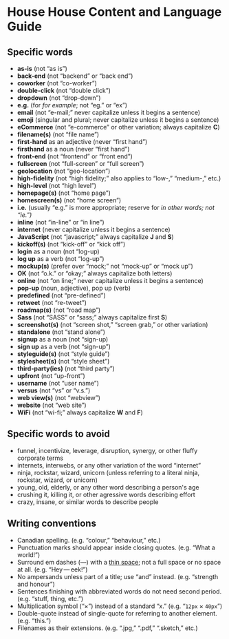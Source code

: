 # House House Content and Language Guide

## Specific words

- **as-is** (not “as is”)
- **back-end** (not “backend” or “back end”)
- **coworker** (not “co-worker”)
- **double-click** (not “double click”)
- **dropdown** (not “drop-down”)
- **e.g.** (for *for example*; not “eg.” or “ex”)
- **email** (not “e-mail;” never capitalize unless it begins a sentence)
- **emoji** (singular and plural; never capitalize unless it begins a sentence)
- **eCommerce** (not “e-commerce” or other variation; always capitalize **C**)
- **filename(s)** (not “file name”)
- **first-hand** as an adjective (never “first hand”)
- **firsthand** as a noun (never “first hand”)
- **front-end** (not “frontend” or “front end”)
- **fullscreen** (not “full-screen” or “full screen”)
- **geolocation** (not “geo-location”)
- **high-fidelity** (not “high fidelity;” also applies to “low-,” “medium-,” etc.)
- **high-level** (not “high level”)
- **homepage(s)** (not “home page”)
- **homescreen(s)** (not “home screen”)
- **i.e.** (usually “e.g.” is more appropriate; reserve for *in other words; not “ie.”)*
- **inline** (not “in-line” or “in line”)
- **internet** (never capitalize unless it begins a sentence)
- **JavaScript** (not “javascript;” always capitalize **J** and **S**)
- **kickoff(s)** (not “kick-off” or “kick off”)
- **login** as a noun (not “log-up)
- **log up** as a verb (not “log-up”)
- **mockup(s)** (prefer over “mock;” not “mock-up” or “mock up”)
- **OK** (not “o.k.” or “okay;” always capitalize both letters)
- **online** (not “on line;” never capitalize unless it begins a sentence)
- **pop-up** (noun, adjective), pop up (verb)
- **predefined** (not “pre-defined”)
- **retweet** (not “re-tweet”)
- **roadmap(s)** (not “road map”)
- **Sass** (not “SASS” or “sass;” always capitalize first **S**)
- **screenshot(s)** (not “screen shot,” “screen grab,” or other variation)
- **standalone** (not “stand alone”)
- **signup** as a noun (not “sign-up)
- **sign up** as a verb (not “sign-up”)
- **styleguide(s)** (not “style guide”)
- **stylesheet(s)** (not “style sheet”)
- **third-party(ies)** (not “third party”)
- **upfront** (not “up-front”)
- **username** (not “user name”)
- **versus** (not “vs” or “v.s.”)
- **web view(s)** (not “webview”)
- **website** (not “web site”)
- **WiFi** (not “wi-fi;” always capitalize **W** and **F**)


## Specific words to avoid

- funnel, incentivize, leverage, disruption, synergy, or other fluffy corporate terms
- internets, interwebs, or any other variation of the word “internet”
- ninja, rockstar, wizard, unicorn (unless referring to a literal ninja, rockstar, wizard, or unicorn)
- young, old, elderly, or any other word describing a person's age
- crushing it, killing it, or other agressive words describing effort
- crazy, insane, or similar words to describe people


## Writing conventions

- Canadian spelling. (e.g. “colour,” “behaviour,” etc.)
- Punctuation marks should appear inside closing quotes. (e.g. “What a world!”)
- Surround em dashes (—) with a [thin space](https://en.wikipedia.org/wiki/Thin_space); not a full space or no space at all. (e.g. “Hey — eek!”)
- No ampersands unless part of a title; use “and” instead. (e.g. “strength and honour”)
- Sentences finishing with abbreviated words do not need second period. (e.g. “stuff, thing, etc.”)
- Multiplication symbol (“×”) instead of a standard “x.” (e.g. “`12px` × `40px`”)
- Double-quote instead of single-quote for referring to another element. (e.g. “this.”)
- Filenames as their extensions. (e.g. “.jpg,” “.pdf,” “.sketch,” etc.)
